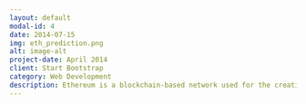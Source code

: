 ```yaml
---
layout: default
modal-id: 4
date: 2014-07-15
img: eth_prediction.png
alt: image-alt
project-date: April 2014
client: Start Bootstrap
category: Web Development
description: Ethereum is a blockchain-based network used for the creation and execution of "smart contracts". 
---
```

